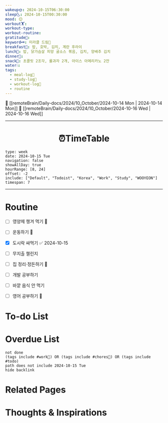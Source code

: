 ```yaml
---
wakeup🌞: 2024-10-15T06:30:00
sleep🌜: 2024-10-15T00:30:00
mood: 😊
workout🏋️: 
workout-type: 
workout-routine: 
gratitude🙏: 
keyword🗝️: 미라클 드림🌛
breakfast🍳: 밥, 호박, 김치, 계란 후라이
lunch🍚: 밥, 닭가슴살 피망 굴소스 볶음, 김치, 양배추 김치
dinner🥗: 
snack🍬: 초콜릿 2조각, 롤과자 2개, 아이스 아메리카노 2잔
water💧: 
tags:
  - meal-log📝
  - study-log📓
  - workout-log💪
  - routine
---
```


🔺 [[remoteBrain/Daily-docs/2024/10_October/2024-10-14 Mon | 2024-10-14 Mon]]
🔻 [[remoteBrain/Daily-docs/2024/10_October/2024-10-16 Wed | 2024-10-16 Wed]]
___
<h1> <center>⏰TimeTable </center> </h1>

```gEvent
type: week
date: 2024-10-15 Tue
navigation: false
showAllDay: true
hourRange: [8, 24]
offset: -2
include: ["Default", "Todoist", "Korea", "Work", "Study", "WOOYEON"]
timespan: 7
```

--- 


# Routine 

- [ ] 영양제 챙겨 먹기 🔼 
- [ ] 운동하기 🔼 
- [x] 도시락 싸먹기 ✅ 2024-10-15
- [ ] 무지출 챌린지 
- [ ] 집 정리·정돈하기 🔼
- [ ] 개발 공부하기
- [ ] 바깥 음식 안 먹기 
- [ ] 영어 공부하기 🔼 


# To-do List


# Overdue List
```tasks
not done
(tags include #work💼) OR (tags include #chores🧺) OR (tags include #todo)
path does not include 2024-10-15 Tue
hide backlink
```

# Related Pages



# Thoughts & Inspirations

